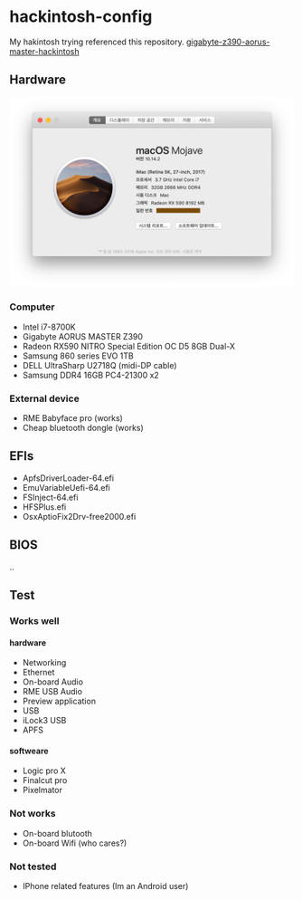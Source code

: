 # hackintosh-config

My hakintosh trying referenced this repository. [gigabyte-z390-aorus-master-hackintosh](https://github.com/cmer/gigabyte-z390-aorus-master-hackintosh)

## Hardware

![screenshot](./images/screenshot.png)

### Computer

* Intel i7-8700K 
* Gigabyte AORUS MASTER Z390
* Radeon RX590 NITRO Special Edition OC D5 8GB Dual-X
* Samsung 860 series EVO 1TB
* DELL UltraSharp U2718Q (midi-DP cable)
* Samsung DDR4 16GB PC4-21300 x2

### External device

* RME Babyface pro (works)
* Cheap bluetooth dongle (works)

## EFIs 

* ApfsDriverLoader-64.efi
* EmuVariableUefi-64.efi
* FSInject-64.efi              
* HFSPlus.efi
* OsxAptioFix2Drv-free2000.efi

## BIOS

..

## Test

### Works well

#### hardware

* Networking
* Ethernet
* On-board Audio
* RME USB Audio
* Preview application
* USB
* iLock3 USB
* APFS

#### softweare

* Logic pro X
* Finalcut pro 
* Pixelmator

### Not works

* On-board blutooth
* On-board Wifi (who cares?)

### Not tested

* IPhone related features (Im an Android user)